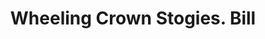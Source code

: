 ---
doi: 10.7916/D8N3184F
date_other: '1931'
date_other_textual: '1931'
form: printed ephemera
genre:
- Invoices
name:
- Wheeling Crown Stogies
- Augustus Pollack
object_in_context_url: https://biggert.cul.columbia.edu/items/view/ave_biggert_01719
subject_hierarchical_geographic:
- Wheeling, West Virginia, United States
subject_name:
- Wheeling Crown Stogies
- Augustus Pollack
title: Wheeling Crown Stogies. Bill
sort_title: Wheeling Crown Stogies. Bill
call_number: ave_biggert_01719
coordinates:
- 40.07027777777778,-80.69861111111112
pid: ave_biggert_01719
identifiers: ave_biggert_01719
thumbnail: https://derivativo-3.library.columbia.edu/iiif/2/ldpd:490718/full/!256,256/0/native.jpg
permalink: /biggert/ave_biggert_01719/
layout: iiif-image-page
---